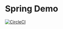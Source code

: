 # Spring Demo
[![CircleCI](https://circleci.com/gh/aminabromand/spring-demo.svg?style=svg)](https://circleci.com/gh/aminabromand/spring-demo)
